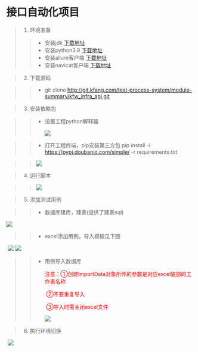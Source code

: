 #                                                                                       接口自动化项目  

> 1. 环境准备
>
> > + 安装jdk [下载地址](https://www.oracle.com/in/java/technologies/javase-downloads.html) 
> > + 安装python3.9 [下载地址](https://www.python.org/downloads/)
> > + 安装allure客户端 [下载地址](https://github.com/allure-framework/allure2/releases)
> > + 安装navicat客户端 [下载地址](https://www.navicat.com.cn/download/navicat-premium)

> 2. 下载源码

> > * git clone http://git.kfang.com/test-process-system/module-summary/kfw_infra_api.git

> 3. 安装依赖包

> > * 设置工程python解释器
> >
> >   ![](https://i.loli.net/2021/08/10/kUzxH1rKte7G5ow.png)

> > * 打开工程终端，pip安装第三方包    pip install -i https://pypi.doubanio.com/simple/ -r requirements.txt

> >  ![](https://i.loli.net/2021/08/10/jnC4IpsE2gHRcOV.png)

>  	4. 运行脚本

> > ![](https://i.loli.net/2021/08/10/vn9ZlX7eKyN4sp5.png)

> 5. 添加测试用例

> > * 数据库建库，建表(提供了建表sql)

![](https://i.loli.net/2021/08/10/862Owi9ZKbFcTle.png)

> >* excel添加用例，导入模板见下图 

​	![](https://i.loli.net/2021/08/10/mDyAxYsXCgJHl7T.png)		![](https://i.loli.net/2021/08/10/8o3ZNQaUGY5k1BD.png)

> > * 用例导入数据库
> >
> >   <font color=red>注意：①创建ImportData对象所传的参数是对应excel底部的工作表名称</font>
> >
> >   ​           <font color=red>②不要重复导入</font>
> >
> >   ​           <font color=red>③导入时需关闭excel文件</font>
> >
> >   ![](https://i.loli.net/2021/08/10/iOfpcxj2MwtKdmU.png)

> 6. 执行环境切换

​			![](https://i.loli.net/2021/08/10/fINJLmqreysv3jd.png)